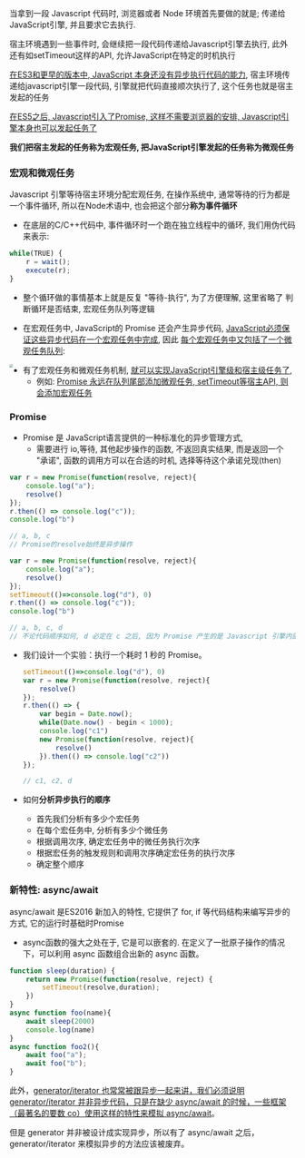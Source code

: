 当拿到一段 Javascript 代码时, 浏览器或者 Node 环境首先要做的就是; 传递给JavaScript引擎, 并且要求它去执行.

宿主环境遇到一些事件时, 会继续把一段代码传递给Javascript引擎去执行, 此外还有如setTimeout这样的API, 允许JavaScript在特定的时机执行

<u>在ES3和更早的版本中, JavaScript 本身还没有异步执行代码的能力</u>, 宿主环境传递给javascript引擎一段代码, 引擎就把代码直接顺次执行了, 这个任务也就是宿主发起的任务

<u>在ES5之后, Javascript引入了Promise, 这样不需要浏览器的安排, Javascript引擎本身也可以发起任务了</u>

**我们把宿主发起的任务称为宏观任务, 把JavaScript引擎发起的任务称为微观任务**



### 宏观和微观任务

Javascript 引擎等待宿主环境分配宏观任务, 在操作系统中, 通常等待的行为都是一个事件循环, 所以在Node术语中, 也会把这个部分**称为事件循环**

+ 在底层的C/C++代码中, 事件循环时一个跑在独立线程中的循环, 我们用伪代码来表示:

```JavaScript
while(TRUE) {
    r = wait();
    execute(r);
}
```

+ 整个循环做的事情基本上就是反复 "等待-执行", 为了方便理解, 这里省略了 判断循环是否结束, 宏观任务队列等逻辑



+ 在宏观任务中, JavaScript的 Promise 还会产生异步代码, <u>JavaScript必须保证这些异步代码在一个宏观任务中完成</u>, 因此 <u>每个宏观任务中又包括了一个微观任务队列</u>: 

<img src="../imgs/任务队列.webp" style="zoom:40%;float: left" />

+ 有了宏观任务和微观任务机制, <u>就可以实现JavaScript引擎级和宿主级任务了,</u>
  + 例如: <u>Promise 永远在队列尾部添加微观任务, setTimeout等宿主API, 则会添加宏观任务</u>





### Promise

+ Promise 是 JavaScript语言提供的一种标准化的异步管理方式, 
  + 需要进行 io,等待, 其他起步操作的函数, 不返回真实结果, 而是返回一个 "承诺", 函数的调用方可以在合适的时机, 选择等待这个承诺兑现(then)

```javascript
var r = new Promise(function(resolve, reject){
    console.log("a");
    resolve()
});
r.then(() => console.log("c"));
console.log("b")

// a, b, c 
// Promise的resolve始终是异步操作
```

```JavaScript
var r = new Promise(function(resolve, reject){
    console.log("a");
    resolve()
});
setTimeout(()=>console.log("d"), 0)
r.then(() => console.log("c"));
console.log("b")

// a, b, c, d 
// 不论代码顺序如何, d 必定在 c 之后, 因为 Promise 产生的是 Javascript 引擎内部的微任务, 而 setTimeout 是浏览器API, 它产生宏任务
```



+ 我们设计一个实验：执行一个耗时 1 秒的 Promise。

  ```JavaScript
  setTimeout(()=>console.log("d"), 0)
  var r = new Promise(function(resolve, reject){
      resolve()
  });
  r.then(() => { 
      var begin = Date.now();
      while(Date.now() - begin < 1000);
      console.log("c1") 
      new Promise(function(resolve, reject){
          resolve()
      }).then(() => console.log("c2"))
  });
  
  // c1, c2, d 
  ```

+ 如何**分析异步执行的顺序**
  + 首先我们分析有多少个宏任务
  + 在每个宏任务中, 分析有多少个微任务
  + 根据调用次序, 确定宏任务中的微任务执行次序
  + 根据宏任务的触发规则和调用次序确定宏任务的执行次序
  + 确定整个顺序



### 新特性: async/await 

async/await 是ES2016 新加入的特性, 它提供了 for, if 等代码结构来编写异步的方式, 它的运行时基础时Promise

+ async函数的强大之处在于, 它是可以嵌套的. 在定义了一批原子操作的情况下，可以利用 async 函数组合出新的 async 函数。

```javascript
function sleep(duration) {
    return new Promise(function(resolve, reject) {
        setTimeout(resolve,duration);
    })
}
async function foo(name){
    await sleep(2000)
    console.log(name)
}
async function foo2(){
    await foo("a");
    await foo("b");
}
```



此外，<u>generator/iterator 也常常被跟异步一起来讲，我们必须说明 generator/iterator 并非异步代码，只是在缺少 async/await 的时候，一些框架（最著名的要数 co）使用这样的特性来模拟 async/await</u>。

但是 generator 并非被设计成实现异步，所以有了 async/await 之后，generator/iterator 来模拟异步的方法应该被废弃。

